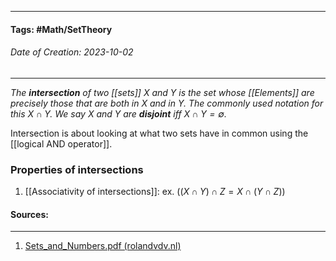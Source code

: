 __________________________________________________________________________
#### **Tags:** #Math/SetTheory 
###### *Date of Creation: 2023-10-02*
__________________________________________________________________________

*The **intersection** of two [[sets]] $X$ and $Y$ is the set whose [[Elements]] are precisely those that are both in $X$ and in $Y$. The commonly used notation for this $X \cap Y$. We say $X$ and $Y$ are **disjoint** iff $X \cap Y = \emptyset$.*

Intersection is about looking at what two sets have in common using the [[logical AND operator]].
### Properties of intersections
1. [[Associativity of intersections]]: ex. ($(X \cap Y) \cap Z = X \cap (Y \cap Z)$)
#### Sources:
__________________________________________________________________________
1. [Sets_and_Numbers.pdf (rolandvdv.nl)](https://www.rolandvdv.nl/Sets_and_Numbers.pdf)
